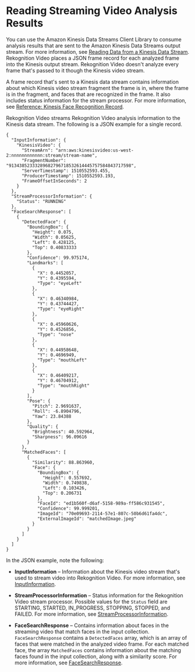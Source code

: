 # Reading Streaming Video Analysis Results<a name="streaming-video-kinesis-output"></a>

You can use the Amazon Kinesis Data Streams Client Library to consume analysis results that are sent to the Amazon Kinesis Data Streams output stream\. For more information, see [Reading Data from a Kinesis Data Stream](http://docs.aws.amazon.com/streams/latest/dev/building-consumers.html)\. Rekognition Video places a JSON frame record for each analyzed frame into the Kinesis output stream\. Rekognition Video doesn't analyze every frame that's passed to it though the Kinesis video stream\. 

A frame record that's sent to a Kinesis data stream contains information about which Kinesis video stream fragment the frame is in, where the frame is in the fragment, and faces that are recognized in the frame\. It also includes status information for the stream processor\. For more information, see [Reference: Kinesis Face Recognition Record](streaming-video-kinesis-output-reference.md)\.

Rekognition Video streams Rekognition Video analysis information to the Kinesis data stream\. The following is a JSON example for a single record\. 

```
{
  "InputInformation": {
    "KinesisVideo": {
      "StreamArn": "arn:aws:kinesisvideo:us-west-2:nnnnnnnnnnnn:stream/stream-name",
      "FragmentNumber": "91343852333289682796718532614445757584843717598",
      "ServerTimestamp": 1510552593.455,
      "ProducerTimestamp": 1510552593.193,
      "FrameOffsetInSeconds": 2
    }
  },
  "StreamProcessorInformation": {
    "Status": "RUNNING"
  },
  "FaceSearchResponse": [
    {
      "DetectedFace": {
        "BoundingBox": {
          "Height": 0.075,
          "Width": 0.05625,
          "Left": 0.428125,
          "Top": 0.40833333
        },
        "Confidence": 99.975174,
        "Landmarks": [
          {
            "X": 0.4452057,
            "Y": 0.4395594,
            "Type": "eyeLeft"
          },
          {
            "X": 0.46340984,
            "Y": 0.43744427,
            "Type": "eyeRight"
          },
          {
            "X": 0.45960626,
            "Y": 0.4526856,
            "Type": "nose"
          },
          {
            "X": 0.44958648,
            "Y": 0.4696949,
            "Type": "mouthLeft"
          },
          {
            "X": 0.46409217,
            "Y": 0.46704912,
            "Type": "mouthRight"
          }
        ],
        "Pose": {
          "Pitch": 2.9691637,
          "Roll": -6.8904796,
          "Yaw": 23.84388
        },
        "Quality": {
          "Brightness": 40.592964,
          "Sharpness": 96.09616
        }
      },
      "MatchedFaces": [
        {
          "Similarity": 88.863960,
          "Face": {
            "BoundingBox": {
              "Height": 0.557692,
              "Width": 0.749838,
              "Left": 0.103426,
              "Top": 0.206731
            },
            "FaceId": "ed1b560f-d6af-5158-989a-ff586c931545",
            "Confidence": 99.999201,
            "ImageId": "70e09693-2114-57e1-807c-50b6d61fa4dc",
            "ExternalImageId": "matchedImage.jpeg"
          }
        }
      ]
    }
  ]
}
```

In the JSON example, note the following:

+ **InputInformation** – Information about the Kinesis video stream that's used to stream video into Rekognition Video\. For more information, see [InputInformation](streaming-video-kinesis-output-reference-inputinformation.md)\.

+ **StreamProcessorInformation** – Status information for the Rekognition Video stream processor\. Possible values for the `Status` field are STARTING, STARTED, IN\_PROGRESS, STOPPING, STOPPED, and FAILED\. For more information, see [StreamProcessorInformation](streaming-video-kinesis-output-reference-streamprocessorinformation.md)\.

+ **FaceSearchResponse** – Contains information about faces in the streaming video that match faces in the input collection\. `FaceSearchResponse` contains a `DetectedFaces` array, which is an array of faces that were matched in the analyzed video frame\. For each matched face, the array `MatchedFaces` contains information about the matching faces found in the input collection, along with a similarity score\. For more information, see [FaceSearchResponse](streaming-video-kinesis-output-reference-facesearchresponse.md)\.